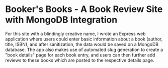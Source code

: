 # Booker's Books - A Book Review Site with MongoDB Integration

For this site with a blindingly creative name, I wrote an Express web application where users could enter basic information
about a book (author, title, ISBN), and after sanitization, the data would be saved on a MongoDB database. The app also makes
use of automated slug generation to create a "book details" page for each book entry, and users can then further add reviews 
to these books which are posted to the respective details page.
